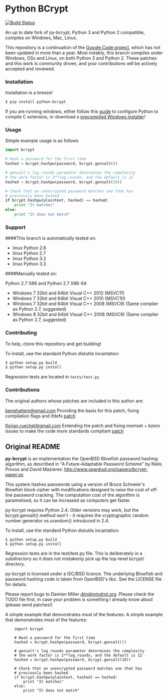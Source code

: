 Python BCrypt
============

[![Build Status](https://travis-ci.org/DisruptiveLabs/python-bcrypt.png?branch=master)](https://travis-ci.org/DisruptiveLabs/py-bcrypt)


An up to date fork of py-bcrypt, Python 3 and Python 2 compatible, compiles on Windows, Mac, Linux.

This repository is a continuation of the [Google Code project](http://code.google.com/p/py-bcrypt/), which has not been updated in more than a year.
Most notably, this branch compiles under Windows, OSx and Linux, on both Python 3 and Python 2.
These patches and this work is community driven, and your contributions will be actively accepted and reviewed.



### Installation
Installation is a breeze! 

```sh
$ pip install python-bcrypt
```

If you are running windows, either follow this [guide](http://blog.victorjabur.com/2011/06/05/compiling-python-2-7-modules-on-windows-32-and-64-using-msvc-2008-express/) to configure Python to compile C extensios, or download a [precompiled Windows installer](https://pypi.python.org/pypi?:action=display&name=python-bcrypt&version=0.3.1)!


### Usage

Simple example usage is as follows

```python
import bcrypt

# Hash a password for the first time
hashed = bcrypt.hashpw(password, bcrypt.gensalt())

# gensalt's log_rounds parameter determines the complexity
# the work factor is 2**log_rounds, and the default is 12
hashed = bcrypt.hashpw(password, bcrypt.gensalt(10))

# Check that an unencrypted password matches one that has
# previously been hashed
if bcrypt.hashpw(plaintext, hashed) == hashed:
	print "It matches"
else:
	print "It does not match"
```

### Support

####This branch is automatically tested on:

* linux Python 2.6
* linux Python 2.7
* linux Python 3.2
* linux Python 3.3

####Manually tested on:

Python 2.7 X86 and Python 2.7 X86-64 
* Windows 7 32bit and 64bit  Visual C++ 2012 (MSVC11)
* Windows 7 32bit and 64bit Visual C++ 2010 (MSVC10)
* Windows 7 32bit and 64bit Visual C++ 2008 (MSVC9) (Same compiler as Python 2.7, suggested)
* Windows 8 32bit and 64bit Visual C++ 2008 (MSVC9) (Same compiler as Python 2.7, suggested)


### Contributing

To help, clone this repository and get building!

To install, use the standard Python distutils incantation:

```sh
$ python setup.py build
$ python setup.py install
```

Regression tests are located in `tests/test.py`

### Contributions

The original authors whose patches are included in this author are:

benghattem@gmail.com
Providing the basis for this patch, fixing compilation flags and ifdefs [patch](http://code.google.com/p/py-bcrypt/issues/attachmentText?id=1&aid=10003000&name=py-bcrypt_11.patch&token=EFCIp9qVR4pi3SaJ7kDaVmy3OQc%3A1346047268712)

florian.ruechel@gmail.com
Extending the patch and fixing memset + bzero issues to make the code more standards compliant [patch](http://code.google.com/p/py-bcrypt/issues/attachmentText?id=1&aid=10008000&name=py-bcrypt.patch&token=esLPoSRqwBo90FHQ2B_NOyZbtas%3A1346047268714)

Original README
------------

__py-bcrypt__ is an implementation the OpenBSD Blowfish password hashing
algorithm, as described in "A Future-Adaptable Password Scheme" by Niels
Provos and David Mazieres: http://www.openbsd.org/papers/bcrypt-paper.ps

This system hashes passwords using a version of Bruce Schneier's
Blowfish block cipher with modifications designed to raise the cost of
off-line password cracking. The computation cost of the algorithm is
parametised, so it can be increased as computers get faster.

py-bcrypt requires Python 2.4. Older versions may work, but the
bcrypt.gensalt() method won't - it requires the cryptographic random
number generator os.urandom() introduced in 2.4.

To install, use the standard Python distutils incantation:

	$ python setup.py build
	$ python setup.py install


Regression tests are in the test/test.py file. This is deliberately in
a subdirectory so it does not mistakenly pick up the top-level bcrypt/
directory.

py-bcrypt is licensed under a ISC/BSD licence. The underlying Blowfish
and password hashing code is taken from OpenBSD's libc. See the LICENSE
file for details.

Please report bugs to Damien Miller <djm@mindrot.org>. Please check the
TODO file first, in case your problem is something I already know about
(please send patches!)

A simple example that demonstrates most of the features:
A simple example that demonstrates most of the features:
```
	import bcrypt

	# Hash a password for the first time
	hashed = bcrypt.hashpw(password, bcrypt.gensalt())

	# gensalt's log_rounds parameter determines the complexity
	# the work factor is 2**log_rounds, and the default is 12
	hashed = bcrypt.hashpw(password, bcrypt.gensalt(10))

	# Check that an unencrypted password matches one that has
	# previously been hashed
	if bcrypt.hashpw(plaintext, hashed) == hashed:
		print "It matches"
	else:
		print "It does not match"
```
